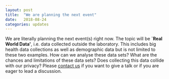 ```yaml
---
layout: post
title:  "We are planning the next event"
date:   2018-08-24
categories: updates
---
```


We are literally planning the next event(s) right now. The topic will be **`Real World Data'**, i.e. data collected outside the laboratory. This includes big health data collections as well as demographic data but is not limited to these two examples.
How can we analyse these data sets? What are the chances and limitations of these data sets? Does collecting this data collide with our privacy?
 Please [contact us][link contact] if you want to give a talk or if you are eager to lead a discussion.

[link contact]:/contact
